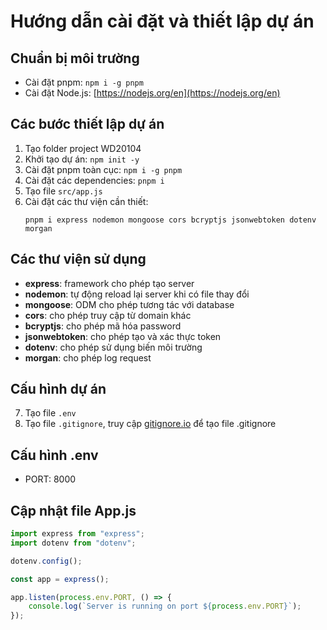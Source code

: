 # Hướng dẫn cài đặt và thiết lập dự án

## Chuẩn bị môi trường

-   Cài đặt pnpm: `npm i -g pnpm`
-   Cài đặt Node.js: [https://nodejs.org/en](https://nodejs.org/en)

## Các bước thiết lập dự án

1. Tạo folder project WD20104
2. Khởi tạo dự án: `npm init -y`
3. Cài đặt pnpm toàn cục: `npm i -g pnpm`
4. Cài đặt các dependencies: `pnpm i`
5. Tạo file `src/app.js`
6. Cài đặt các thư viện cần thiết:
    ```
    pnpm i express nodemon mongoose cors bcryptjs jsonwebtoken dotenv morgan
    ```

## Các thư viện sử dụng

-   **express**: framework cho phép tạo server
-   **nodemon**: tự động reload lại server khi có file thay đổi
-   **mongoose**: ODM cho phép tương tác với database
-   **cors**: cho phép truy cập từ domain khác
-   **bcryptjs**: cho phép mã hóa password
-   **jsonwebtoken**: cho phép tạo và xác thực token
-   **dotenv**: cho phép sử dụng biến môi trường
-   **morgan**: cho phép log request

## Cấu hình dự án

7. Tạo file `.env`
8. Tạo file `.gitignore`, truy cập [gitignore.io](https://gitignore.io) để tạo file .gitignore

## Cấu hình .env

-   PORT: 8000

## Cập nhật file App.js

```js
import express from "express";
import dotenv from "dotenv";

dotenv.config();

const app = express();

app.listen(process.env.PORT, () => {
    console.log(`Server is running on port ${process.env.PORT}`);
});
```
